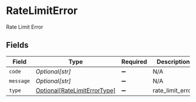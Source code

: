 # RateLimitError

Rate Limit Error


## Fields

| Field                                                                     | Type                                                                      | Required                                                                  | Description                                                               |
| ------------------------------------------------------------------------- | ------------------------------------------------------------------------- | ------------------------------------------------------------------------- | ------------------------------------------------------------------------- |
| `code`                                                                    | *Optional[str]*                                                           | :heavy_minus_sign:                                                        | N/A                                                                       |
| `message`                                                                 | *Optional[str]*                                                           | :heavy_minus_sign:                                                        | N/A                                                                       |
| `type`                                                                    | [Optional[RateLimitErrorType]](../../models/shared/ratelimiterrortype.md) | :heavy_minus_sign:                                                        | rate_limit_error                                                          |